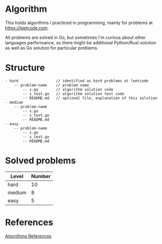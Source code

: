 # Algorithm

This holds algorithms I practiced in programming, mainly for problems at https://leetcode.com.

All problems are solved in Go, but sometimes I'm curious about other languages performance, so there might be additional Python/Rust solution as well as Go solution for particular problems.

# Structure

```
- hard                 // identified as hard problems at leetcode
    -- problem-name    // problem name
        -- s.go        // algorithm solution code
        -- s_test.go   // algorithm solution test code
        -- README.md   // optional file, explanation of this solution
- medium
    -- problem-name
        -- s.go
        -- s_test.go
        -- README.md
- easy
    -- problem-name
        -- s.go
        -- s_test.go
        -- README.md
```

# Solved problems

| Level  | Number |
| ------ | ------ |
| hard   | 10     |
| medium | 8      |
| easy   | 5      |

# References

[Algorithms References](ALGORITHM.md)

